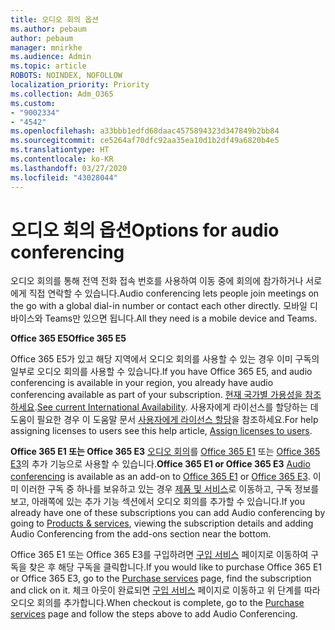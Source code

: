 ```yaml
---
title: 오디오 회의 옵션
ms.author: pebaum
author: pebaum
manager: mnirkhe
ms.audience: Admin
ms.topic: article
ROBOTS: NOINDEX, NOFOLLOW
localization_priority: Priority
ms.collection: Adm_O365
ms.custom:
- "9002334"
- "4542"
ms.openlocfilehash: a33bbb1edfd68daac4575894323d347849b2bb84
ms.sourcegitcommit: ce5264af70dfc92aa35ea10d1b2df49a6820b4e5
ms.translationtype: HT
ms.contentlocale: ko-KR
ms.lasthandoff: 03/27/2020
ms.locfileid: "43028044"
---
```

# <a name="options-for-audio-conferencing"></a><span data-ttu-id="8b850-102">오디오 회의 옵션</span><span class="sxs-lookup"><span data-stu-id="8b850-102">Options for audio conferencing</span></span>

<span data-ttu-id="8b850-103">오디오 회의를 통해 전역 전화 접속 번호를 사용하여 이동 중에 회의에 참가하거나 서로에게 직접 연락할 수 있습니다.</span><span class="sxs-lookup"><span data-stu-id="8b850-103">Audio conferencing lets people join meetings on the go with a global dial-in number or contact each other directly.</span></span>  <span data-ttu-id="8b850-104">모바일 디바이스와 Teams만 있으면 됩니다.</span><span class="sxs-lookup"><span data-stu-id="8b850-104">All they need is a mobile device and Teams.</span></span>

<span data-ttu-id="8b850-105">**Office 365 E5**</span><span class="sxs-lookup"><span data-stu-id="8b850-105">**Office 365 E5**</span></span>

<span data-ttu-id="8b850-106">Office 365 E5가 있고 해당 지역에서 오디오 회의를 사용할 수 있는 경우 이미 구독의 일부로 오디오 회의를 사용할 수 있습니다.</span><span class="sxs-lookup"><span data-stu-id="8b850-106">If you have Office 365 E5, and audio conferencing is available in your region, you already have audio conferencing available as part of your subscription.</span></span>   <span data-ttu-id="8b850-107">[현재 국가별 가용성을 참조하세요](https://go.microsoft.com/fwlink/p/?LinkID=839556).</span><span class="sxs-lookup"><span data-stu-id="8b850-107">[See current International Availability](https://go.microsoft.com/fwlink/p/?LinkID=839556).</span></span>  <span data-ttu-id="8b850-108">사용자에게 라이선스를 할당하는 데 도움이 필요한 경우 이 도움말 문서 [사용자에게 라이선스 할당](https://docs.microsoft.com/microsoft-365/admin/manage/assign-licenses-to-users)을 참조하세요.</span><span class="sxs-lookup"><span data-stu-id="8b850-108">For help assigning licenses to users see this help article, [Assign licenses to users](https://docs.microsoft.com/microsoft-365/admin/manage/assign-licenses-to-users).</span></span>

<span data-ttu-id="8b850-109">**Office 365 E1 또는 Office 365 E3**
[오디오 회의](https://products.office.com/microsoft-teams/online-meeting-solutions#customerstoryregion2)를 [Office 365 E1](https://www.microsoft.com/microsoft-365/business/office-365-enterprise-e1-business-software) 또는 [Office 365 E3](https://www.microsoft.com/microsoft-365/business/office-365-enterprise-e3-business-software)의 추가 기능으로 사용할 수 있습니다.</span><span class="sxs-lookup"><span data-stu-id="8b850-109">**Office 365 E1 or Office 365 E3**
[Audio conferencing](https://products.office.com/microsoft-teams/online-meeting-solutions#customerstoryregion2) is available as an add-on to [Office 365 E1](https://www.microsoft.com/microsoft-365/business/office-365-enterprise-e1-business-software) or [Office 365 E3](https://www.microsoft.com/microsoft-365/business/office-365-enterprise-e3-business-software).</span></span>  <span data-ttu-id="8b850-110">이미 이러한 구독 중 하나를 보유하고 있는 경우 [제품 및 서비스](https://go.microsoft.com/fwlink/p/?linkid=842054)로 이동하고, 구독 정보를 보고, 아래쪽에 있는 추가 기능 섹션에서 오디오 회의를 추가할 수 있습니다.</span><span class="sxs-lookup"><span data-stu-id="8b850-110">If you already have one of these subscriptions you can add Audio conferencing by going to [Products & services](https://go.microsoft.com/fwlink/p/?linkid=842054), viewing the subscription details and adding Audio Conferencing from the add-ons section near the bottom.</span></span>

<span data-ttu-id="8b850-111">Office 365 E1 또는 Office 365 E3를 구입하려면 [구입 서비스](https://go.microsoft.com/fwlink/p/?linkid=868433) 페이지로 이동하여 구독을 찾은 후 해당 구독을 클릭합니다.</span><span class="sxs-lookup"><span data-stu-id="8b850-111">If you would like to purchase Office 365 E1 or Office 365 E3, go to the [Purchase services](https://go.microsoft.com/fwlink/p/?linkid=868433) page, find the subscription and click on it.</span></span>  <span data-ttu-id="8b850-112">체크 아웃이 완료되면 [구입 서비스](https://go.microsoft.com/fwlink/p/?linkid=868433) 페이지로 이동하고 위 단계를 따라 오디오 회의를 추가합니다.</span><span class="sxs-lookup"><span data-stu-id="8b850-112">When checkout is complete, go to the [Purchase services](https://go.microsoft.com/fwlink/p/?linkid=868433) page and follow the steps above to add Audio Conferencing.</span></span>
